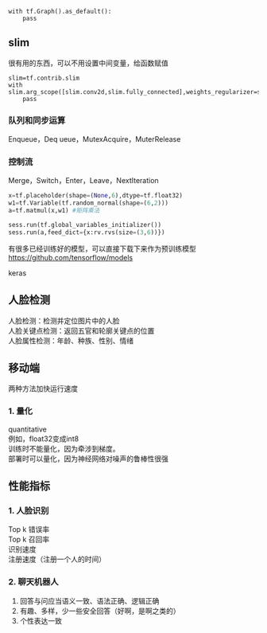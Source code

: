 
```
with tf.Graph().as_default():
    pass
```

## slim
很有用的东西，可以不用设置中间变量，给函数赋值
```
slim=tf.contrib.slim
with slim.arg_scope([slim.conv2d,slim.fully_connected],weights_regularizer=slim.l2_regularizer(weights_decay)):
    pass
```

### 队列和同步运算
Enqueue，Deq
ueue，MutexAcquire，MuterRelease
### 控制流
Merge，Switch，Enter，Leave，NextIteration

```py
x=tf.placeholder(shape=(None,6),dtype=tf.float32)
w1=tf.Variable(tf.random_normal(shape=(6,2)))
a=tf.matmul(x,w1) #矩阵乘法

sess.run(tf.global_variables_initializer())
sess.run(a,feed_dict={x:rv.rvs(size=(3,6))})
```


有很多已经训练好的模型，可以直接下载下来作为预训练模型  
https://github.com/tensorflow/models


keras

## 人脸检测
人脸检测：检测并定位图片中的人脸  
人脸关键点检测：返回五官和轮廓关键点的位置  
人脸属性检测：年龄、种族、性别、情绪


## 移动端
两种方法加快运行速度
### 1. 量化
quantitative  
例如，float32变成int8  
训练时不能量化，因为牵涉到梯度。  
部署时可以量化，因为神经网络对噪声的鲁棒性很强  

## 性能指标
### 1. 人脸识别
Top k 错误率  
Top k 召回率  
识别速度  
注册速度（注册一个人的时间）  
### 2. 聊天机器人
1. 回答与问应当语义一致、语法正确、逻辑正确
2. 有趣、多样，少一些安全回答（好啊，是啊之类的）
3. 个性表达一致
